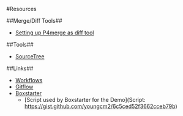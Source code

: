 #Resources

##Merge/Diff Tools##
* [Setting up P4merge as diff tool](https://gist.github.com/tony4d/3454372)

##Tools##
* [SourceTree](https://www.sourcetreeapp.com)

##Links##
* [Workflows](https://www.atlassian.com/git/tutorials/comparing-workflows)  
* [Gitflow](http://nvie.com/posts/a-successful-git-branching-model/)
* [Boxstarter](http://www.boxstarter.org)
	* [Script used by Boxstarter for the Demo](Script: https://gist.github.com/youngcm2/6c5ced52f3662cceb79b)
